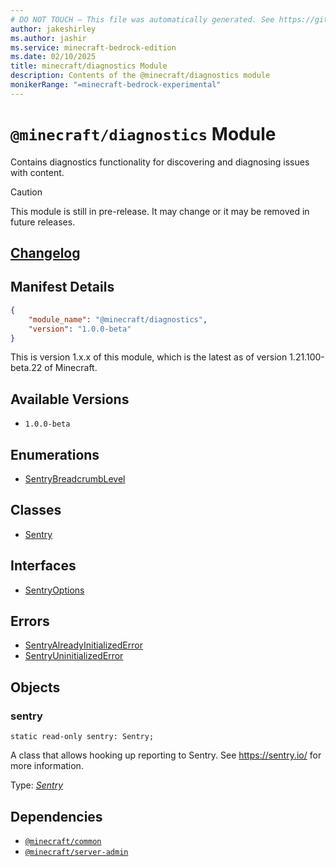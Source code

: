 ```yaml
---
# DO NOT TOUCH — This file was automatically generated. See https://github.com/mojang/minecraftapidocsgenerator to modify descriptions, examples, etc.
author: jakeshirley
ms.author: jashir
ms.service: minecraft-bedrock-edition
ms.date: 02/10/2025
title: minecraft/diagnostics Module
description: Contents of the @minecraft/diagnostics module
monikerRange: "=minecraft-bedrock-experimental"
---
```

# `@minecraft/diagnostics` Module

Contains diagnostics functionality for discovering and diagnosing issues with content.

> [!CAUTION]
> This module is still in pre-release.  It may change or it may be removed in future releases.

## [Changelog](changelog.md)

## Manifest Details
```json
{
    "module_name": "@minecraft/diagnostics",
    "version": "1.0.0-beta"
}
```
This is version 1.x.x of this module, which is the latest as of version 1.21.100-beta.22 of Minecraft.

## Available Versions
- `1.0.0-beta`

## Enumerations
- [SentryBreadcrumbLevel](SentryBreadcrumbLevel.md)

## Classes
- [Sentry](Sentry.md)

## Interfaces
- [SentryOptions](SentryOptions.md)

## Errors
- [SentryAlreadyInitializedError](SentryAlreadyInitializedError.md)
- [SentryUninitializedError](SentryUninitializedError.md)

## Objects
  
### **sentry**
`static read-only sentry: Sentry;`

A class that allows hooking up reporting to Sentry.  See https://sentry.io/ for more information.

Type: [*Sentry*](Sentry.md)

## Dependencies
- [`@minecraft/common`](../../../scriptapi/minecraft/common/minecraft-common.md)
- [`@minecraft/server-admin`](../../../scriptapi/minecraft/server-admin/minecraft-server-admin.md)
